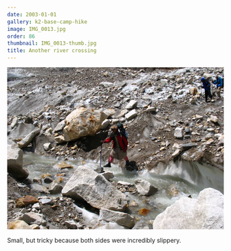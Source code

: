 ```yaml
---
date: 2003-01-01
gallery: k2-base-camp-hike
image: IMG_0013.jpg
order: 86
thumbnail: IMG_0013-thumb.jpg
title: Another river crossing
---
```


![Another river crossing](./IMG_0013.jpg)

Small, but tricky because both sides were incredibly slippery.